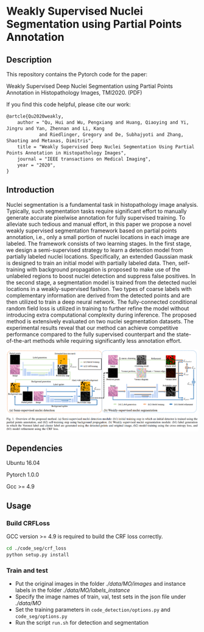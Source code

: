 # Weakly Supervised Nuclei Segmentation using Partial Points Annotation
## Description
This repository contains the Pytorch code for the paper:

Weakly Supervised Deep Nuclei Segmentation using Partial Points Annotation in Histopathology Images, TMI2020. (PDF)

If you find this code helpful, please cite our work:

```
@artcle{Qu2020weakly,
    author = "Qu, Hui and Wu, Pengxiang and Huang, Qiaoying and Yi, Jingru and Yan, Zhennan and Li, Kang 
            and Riedlinger, Gregory and De, Subhajyoti and Zhang, Shaoting and Metaxas, Dimitris",
    title = "Weakly Supervised Deep Nuclei Segmentation Using Partial Points Annotation in Histopathology Images",
    journal = "IEEE transactions on Medical Imaging",
    year = "2020",
}
```

## Introduction

Nuclei segmentation is a fundamental task in histopathology image analysis. Typically, such segmentation tasks
require significant effort to manually generate accurate pixelwise annotation for fully supervised training. 
To alleviate such tedious and manual effort, in this paper we propose a novel weakly supervised segmentation 
framework based on partial points annotation, i.e., only a small portion of nuclei locations in each image are 
labeled. The framework consists of two learning stages. In the first stage, we design a semi-supervised strategy 
to learn a detection model from partially labeled nuclei locations. Specifically, an extended Gaussian mask is
designed to train an initial model with partially labeled data. Then, self-training with background propagation 
is proposed to make use of the unlabeled regions to boost nuclei detection and suppress false positives. In the 
second stage, a segmentation model is trained from the detected nuclei locations in a weakly-supervised fashion. 
Two types of coarse labels with complementary information are derived from the detected points and are then 
utilized to train a deep neural network. The fully-connected conditional random field loss is utilized in training 
to further refine the model without introducing extra computational complexity during inference. The proposed 
method is extensively evaluated on two nuclei segmentation datasets. The experimental results reveal that our 
method can achieve competitive performance compared to the fully supervised counterpart and the state-of-the-art 
methods while requiring significantly less annotation effort.

![](pics/overview.png)

## Dependencies
Ubuntu 16.04

Pytorch 1.0.0

Gcc >= 4.9



## Usage
### Build CRFLoss
GCC version >= 4.9 is required to build the CRF loss correctly.
```bash
cd ./code_seg/crf_loss
python setup.py install
```
### Train and test
* Put the original images in the folder *./data/MO/images* and instance labels in the folder *./data/MO/labels_instance*
* Specify the image names of train, val, test sets in the json file under *./data/MO*
* Set the training parameters in ```code_detection/options.py``` and ```code_seg/options.py```
* Run the script ```run.sh``` for detection and segmentation

